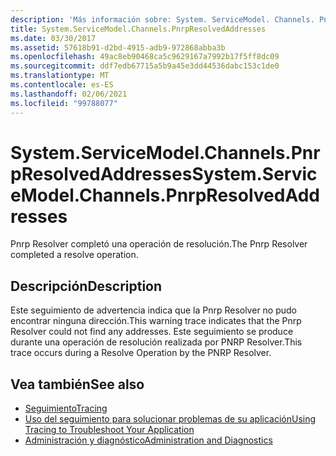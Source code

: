 ```yaml
---
description: 'Más información sobre: System. ServiceModel. Channels. PnrpResolvedAddresses'
title: System.ServiceModel.Channels.PnrpResolvedAddresses
ms.date: 03/30/2017
ms.assetid: 57618b91-d2bd-4915-adb9-972868abba3b
ms.openlocfilehash: 49ac8eb90468ca5c9629167a7992b17f5ff8dc09
ms.sourcegitcommit: ddf7edb67715a5b9a45e3dd44536dabc153c1de0
ms.translationtype: MT
ms.contentlocale: es-ES
ms.lasthandoff: 02/06/2021
ms.locfileid: "99788077"
---
```

# <a name="systemservicemodelchannelspnrpresolvedaddresses"></a><span data-ttu-id="482cc-103">System.ServiceModel.Channels.PnrpResolvedAddresses</span><span class="sxs-lookup"><span data-stu-id="482cc-103">System.ServiceModel.Channels.PnrpResolvedAddresses</span></span>

<span data-ttu-id="482cc-104">Pnrp Resolver completó una operación de resolución.</span><span class="sxs-lookup"><span data-stu-id="482cc-104">The Pnrp Resolver completed a resolve operation.</span></span>  
  
## <a name="description"></a><span data-ttu-id="482cc-105">Descripción</span><span class="sxs-lookup"><span data-stu-id="482cc-105">Description</span></span>  

 <span data-ttu-id="482cc-106">Este seguimiento de advertencia indica que la Pnrp Resolver no pudo encontrar ninguna dirección.</span><span class="sxs-lookup"><span data-stu-id="482cc-106">This warning trace indicates that the Pnrp Resolver could not find any addresses.</span></span> <span data-ttu-id="482cc-107">Este seguimiento se produce durante una operación de resolución realizada por PNRP Resolver.</span><span class="sxs-lookup"><span data-stu-id="482cc-107">This trace occurs during a Resolve Operation by the PNRP Resolver.</span></span>  
  
## <a name="see-also"></a><span data-ttu-id="482cc-108">Vea también</span><span class="sxs-lookup"><span data-stu-id="482cc-108">See also</span></span>

- [<span data-ttu-id="482cc-109">Seguimiento</span><span class="sxs-lookup"><span data-stu-id="482cc-109">Tracing</span></span>](index.md)
- [<span data-ttu-id="482cc-110">Uso del seguimiento para solucionar problemas de su aplicación</span><span class="sxs-lookup"><span data-stu-id="482cc-110">Using Tracing to Troubleshoot Your Application</span></span>](using-tracing-to-troubleshoot-your-application.md)
- [<span data-ttu-id="482cc-111">Administración y diagnóstico</span><span class="sxs-lookup"><span data-stu-id="482cc-111">Administration and Diagnostics</span></span>](../index.md)
